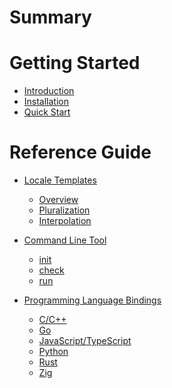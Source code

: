 # Summary

# Getting Started

- [Introduction](introduction.md)
- [Installation]()
- [Quick Start]()

# Reference Guide

- [Locale Templates]()

  - [Overview]()
  - [Pluralization]()
  - [Interpolation]()

- [Command Line Tool]()

  - [init]()
  - [check]()
  - [run]()

- [Programming Language Bindings]()

  - [C/C++]()
  - [Go]()
  - [JavaScript/TypeScript]()
  - [Python]()
  - [Rust]()
  - [Zig]()
